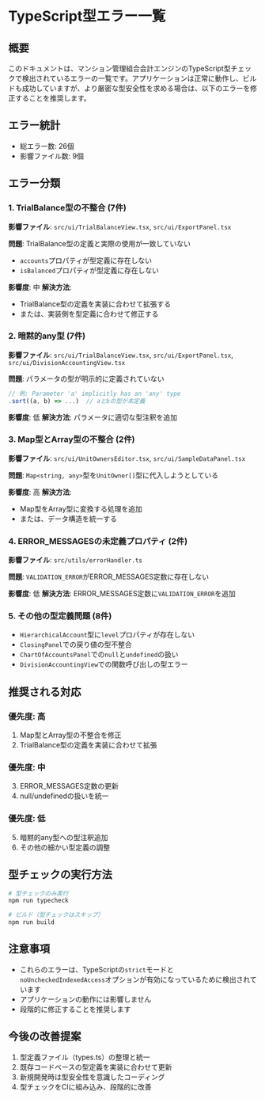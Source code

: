 # TypeScript型エラー一覧

## 概要
このドキュメントは、マンション管理組合会計エンジンのTypeScript型チェックで検出されているエラーの一覧です。アプリケーションは正常に動作し、ビルドも成功していますが、より厳密な型安全性を求める場合は、以下のエラーを修正することを推奨します。

## エラー統計
- 総エラー数: 26個
- 影響ファイル数: 9個

## エラー分類

### 1. TrialBalance型の不整合 (7件)
**影響ファイル**: `src/ui/TrialBalanceView.tsx`, `src/ui/ExportPanel.tsx`

**問題**: TrialBalance型の定義と実際の使用が一致していない
- `accounts`プロパティが型定義に存在しない
- `isBalanced`プロパティが型定義に存在しない

**影響度**: 中
**解決方法**: 
- TrialBalance型の定義を実装に合わせて拡張する
- または、実装側を型定義に合わせて修正する

### 2. 暗黙的any型 (7件)
**影響ファイル**: `src/ui/TrialBalanceView.tsx`, `src/ui/ExportPanel.tsx`, `src/ui/DivisionAccountingView.tsx`

**問題**: パラメータの型が明示的に定義されていない
```typescript
// 例: Parameter 'a' implicitly has an 'any' type
.sort((a, b) => ...)  // aとbの型が未定義
```

**影響度**: 低
**解決方法**: パラメータに適切な型注釈を追加

### 3. Map型とArray型の不整合 (2件)
**影響ファイル**: `src/ui/UnitOwnersEditor.tsx`, `src/ui/SampleDataPanel.tsx`

**問題**: `Map<string, any>`型を`UnitOwner[]`型に代入しようとしている

**影響度**: 高
**解決方法**: 
- Map型をArray型に変換する処理を追加
- または、データ構造を統一する

### 4. ERROR_MESSAGESの未定義プロパティ (2件)
**影響ファイル**: `src/utils/errorHandler.ts`

**問題**: `VALIDATION_ERROR`がERROR_MESSAGES定数に存在しない

**影響度**: 低
**解決方法**: ERROR_MESSAGES定数に`VALIDATION_ERROR`を追加

### 5. その他の型定義問題 (8件)
- `HierarchicalAccount`型に`level`プロパティが存在しない
- `ClosingPanel`での戻り値の型不整合
- `ChartOfAccountsPanel`での`null`と`undefined`の扱い
- `DivisionAccountingView`での関数呼び出しの型エラー

## 推奨される対応

### 優先度: 高
1. Map型とArray型の不整合を修正
2. TrialBalance型の定義を実装に合わせて拡張

### 優先度: 中
3. ERROR_MESSAGES定数の更新
4. null/undefinedの扱いを統一

### 優先度: 低
5. 暗黙的any型への型注釈追加
6. その他の細かい型定義の調整

## 型チェックの実行方法
```bash
# 型チェックのみ実行
npm run typecheck

# ビルド（型チェックはスキップ）
npm run build
```

## 注意事項
- これらのエラーは、TypeScriptの`strict`モードと`noUncheckedIndexedAccess`オプションが有効になっているために検出されています
- アプリケーションの動作には影響しません
- 段階的に修正することを推奨します

## 今後の改善提案
1. 型定義ファイル（types.ts）の整理と統一
2. 既存コードベースの型定義を実装に合わせて更新
3. 新規開発時は型安全性を意識したコーディング
4. 型チェックをCIに組み込み、段階的に改善